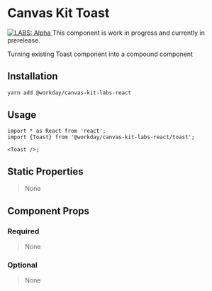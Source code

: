 # Canvas Kit Toast

<a href="https://github.com/Workday/canvas-kit/tree/master/modules/labs-react/README.md">
  <img src="https://img.shields.io/badge/LABS-alpha-orange" alt="LABS: Alpha" />
</a>  This component is work in progress and currently in prerelease.

Turning existing Toast component into a compound component

## Installation

```sh
yarn add @workday/canvas-kit-labs-react
```

## Usage

```tsx
import * as React from 'react';
import {Toast} from '@workday/canvas-kit-labs-react/toast';

<Toast />;
```

## Static Properties

> None

## Component Props

### Required

> None

### Optional

> None
